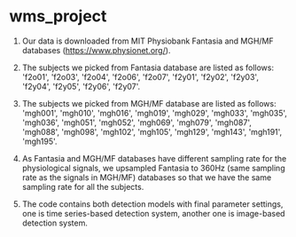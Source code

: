 # wms_project
1. Our data is downloaded from MIT Physiobank Fantasia and MGH/MF databases (https://www.physionet.org/).

2. The subjects we picked from Fantasia database are listed as follows: 'f2o01', 'f2o03', 'f2o04', 'f2o06', 'f2o07', 'f2y01', 'f2y02', 'f2y03', 'f2y04', 'f2y05', 'f2y06', 'f2y07'.

3. The subjects we picked from MGH/MF database are listed as follows: 'mgh001', 'mgh010', 'mgh016', 'mgh019', 'mgh029', 'mgh033', 'mgh035', 'mgh036', 'mgh051', 'mgh052', 'mgh069', 'mgh079', 'mgh087', 'mgh088', 'mgh098', 'mgh102', 'mgh105', 'mgh129', 'mgh143', 'mgh191', 'mgh195'.

4. As Fantasia and MGH/MF databases have different sampling rate for the physiological signals, we upsampled Fantasia to 360Hz (same sampling rate as the signals in MGH/MF) databases so that we have the same sampling rate for all the subjects.

5. The code contains both detection models with final parameter settings, one is time series-based detection system, another one is image-based detection system.

